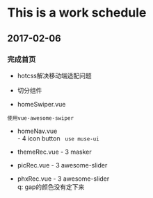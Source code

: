 # This is a work schedule
## 2017-02-06
### 完成首页
- hotcss解决移动端适配问题

- 切分组件
   
 - homeSwiper.vue   
```
使用vue-awesome-swiper
```  
	
 - homeNav.vue  
		- 4 icon button
		``` 
			use muse-ui    
		```  

 - themeRec.vue
		- 3 masker
 - picRec.vue
		- 3 awesome-slider
 - phxRec.vue
		- 3 awesome-slider   
 q: gap的颜色没有定下来  